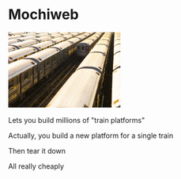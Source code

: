 # Mochiweb #

<div class="center">
<img src="images/lots_trains.jpg" style="width:45%"/>
</div>

Lets you build millions of "train platforms"

Actually, you build a new platform for a single train

Then tear it down

All really cheaply